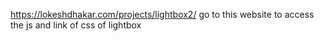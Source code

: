 https://lokeshdhakar.com/projects/lightbox2/
go to this website to access the js and link of css of lightbox
